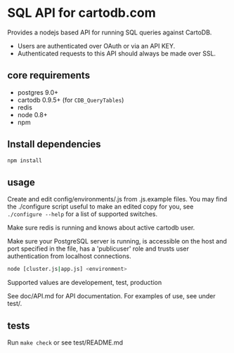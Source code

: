 SQL API for cartodb.com
========================

Provides a nodejs based API for running SQL queries against CartoDB.

* Users are authenticated over OAuth or via an API KEY.
* Authenticated requests to this API should always be made over SSL.


core requirements
-------------
* postgres 9.0+
* cartodb 0.9.5+ (for ``CDB_QueryTables``)
* redis
* node 0.8+
* npm

Install dependencies
---------------------

```bash
npm install
```

usage
-----

Create and edit config/environments/<environment>.js from .js.example files.
You may find the ./configure script useful to make an edited copy for you,
see ```./configure --help``` for a list of supported switches.

Make sure redis is running and knows about active cartodb user.

Make sure your PostgreSQL server is running, is accessible on
the host and port specified in the <environment> file, has
a 'publicuser' role and trusts user authentication from localhost
connections.

``` bash
node [cluster.js|app.js] <environment>
```

Supported <environment> values are developement, test, production

See doc/API.md for API documentation.
For examples of use, see under test/.


tests
------

Run ```make check``` or see test/README.md

